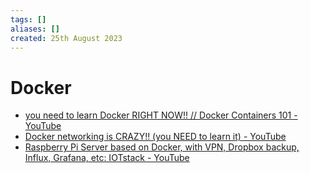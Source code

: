 ```yaml
---
tags: []
aliases: []
created: 25th August 2023
---
```


# Docker

- [you need to learn Docker RIGHT NOW!! // Docker Containers 101 - YouTube](https://www.youtube.com/watch?v=eGz9DS-aIeY)
- [Docker networking is CRAZY!! (you NEED to learn it) - YouTube](https://www.youtube.com/watch?v=bKFMS5C4CG0)
- [Raspberry Pi Server based on Docker, with VPN, Dropbox backup, Influx, Grafana, etc: IOTstack - YouTube](https://youtu.be/a6mjt8tWUws?si=DCMZr1niQfqRgf5T)
